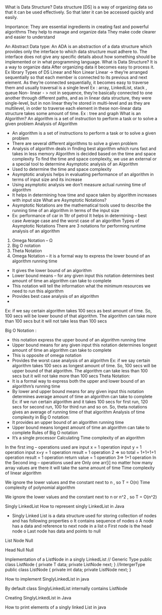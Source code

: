 What is Data Structure?
Data structure [DS] is a way of organizing data so that it can be used effectively.
So that later it can be accessed quickly and easily.

Importance:
They are essential ingredients in creating fast and powerful algorithms
They help to manage and organize data
They make code clearer and easier to understand

An Abstract Data type:
An ADA is an abstraction of a data structure which provides only the interface to which data structure must adhere to.
The interface does not give any specific details about how something should be implemented or in what programming language.
What is Data Structure?
It is a way to organize data
After organizing data it becomes easy to process it.
Ex library
Types of DS
Linear and Non Linear
Linear -> they’re arranged sequentially so that each member is connected to its previous and next element. As they’re connected sequentially, it becomes easy to traverse them and usually traversal is a single level
Ex : array, LinkedList, stack , queue
Non- linear - > not in sequence, they’re basically connected to one another through different paths, and as in linear data structure, they were single-level, but in non linear they’re stored in multi-level and as they are multilevel, in order to traverse each element in these non-linear data structure takes some amount of time.
Ex : tree and graph
What is an Algorithm?
An algorithm is a set of instruction to perform a task or to solve a given problem 
Analysis of Algorithm
-	An algorithm is a set of instructions to perform a task or to solve a given problem
-	There are several different algorithms to solve a given problem
-	Analysis of algorithm deals in finding best algorithm which runs fast and takes in less memory
Algorithm is decided based on the time and space complexity
To find the time and space complexity, we use an external or a special tool to determine
Asymptotic analysis of an Algorithm
-	Used to determine the time and space complexity
-	Asymptotic analysis helps in evaluating performance of an algorithm in terms of input size and its increase
-	Using asymptotic analysis we don’t measure actual running time of algorithm
-	It helps in determining how time and space taken by algorithm increases with input size 
What are Asymptotic Notations?
-	Asymptotic Notations are the mathematical tools used to describe the running time of an algorithm in terms of the input size
-	Ex: performance of car in 1ltr of petrol
It helps in determining – best case
		Average case and the worst case of an algorithm 
Types of Asymptotic Notations
There are 3 notations for performing runtime analysis of an algorithm 
1.	Omega Notation – Ω
2.	Big O notation
3.	Theta Notation
1.	Omega Notation – it is a formal way to express the lower bound of an algorithm running time 
-	It gives the lower bound of an algorithm 
-	Lower bound means – for any given input this notation determines best amount of time an algorithm can take to complete 
-	This notation will tell the information what the minimum resources we need to run this algorithm 
-	Provides best case analysis of an algorithm 
-	
Ex: if we say certain algorithm takes 100 secs as best amount of time. So, 100 secs will be lower bound of that algorithm. The algorithm can take more than 100 secs but it will not take less than 100 secs

Big O Notation :
-	this notation express the upper bound of an algorithm running time 
-	Upper bound means for any given input this notation determines longest amount of time an algorithm can take to complete 
-	This is opposite of omega notation
-	Provides the worst case analysis of an algorithm 
Ex: if we say certain algorithm takes 100 secs as longest amount of time. So, 100 secs will be upper bound of that algorithm. The algorithm can take less than 100 secs but it will not take more than 100 secs 
Theta Notation:
-	It is a formal way to express both the upper and lower bound of an algorithm’s running time
-	By lower and upper bound means for any given input this notation determines average amount of time an algorithm can take to complete
Ex: if we run certain algorithm and it takes 100 secs for first run, 120 secs for second run, 100 for third run and so on. So, theta notations gives an average of running time of that algorithm
Analysis of time complexity in Big O notation:
-	It provides an upper bound of an algorithm running time
-	Upper bound means longest amount of time an algorithm can take to complete 
Rules of Big O notation
-	It’s a single processor 
 Calculating Time complexity of an algorithm 
 
In the first img – operations used are 
input x = 1 operation
input y = 1 operation
input x+y = 1 operation
result = 1 operation 
2 => so total = 1+1+1+1 operation 
result = 1 operation
return value = 1 operation 
3=> 1+1 operation
In the Second img – operations used are
Only one arr[i] no matter how many array values are there it will take the same amount of time
Time complexity of linear algorithm
 
We ignore the lower values and the constant next to n  , so T = O(n)
Time complexity of polynomial algorithm
 
 

We ignore the lower values and the constant next to n or n^2 , so T = O(n^2)



Singly LinkedList
How to represent singly LinkedList in Java
-	Singly Linked List is a data structure used for storing collection of nodes and has following properties
o	It contains sequence of nodes
o	A node has a data and reference to next node in a list
o	First node is the head node
o	Last node has data and points to null

List Node
								Null

Head
 											       Null	Null
 




Implementation of a ListNode in a singly LinkedList
// Generic Type
public class ListNode<T> {
		private T data;
		private ListNode<T> next;
	}
//IntergerType
	public class ListNode {
		private int data;
		private ListNode next;
	}
 
 
How to implement SinglyLinkedList in java
 
By default class SinglyLinkedList internally contains ListNode
 
Creating SinglyLinkedList in Java
 

How to print elements of a singly linked List in java
